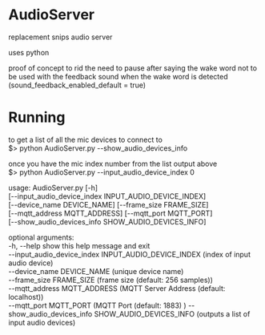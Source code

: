 # AudioServer
replacement snips audio server

uses python 

proof of concept to rid the need to pause after saying the wake word
not to be used with the feedback sound when the wake word is detected (sound_feedback_enabled_default = true)

# Running

to get a list of all the mic devices to connect to  
$> python AudioServer.py --show_audio_devices_info  

once you have the mic index number from the list output above   
$> python AudioServer.py --input_audio_device_index 0   

usage: AudioServer.py [-h]  
                      [--input_audio_device_index INPUT_AUDIO_DEVICE_INDEX]  
                      [--device_name DEVICE_NAME] [--frame_size FRAME_SIZE]  
                      [--mqtt_address MQTT_ADDRESS] [--mqtt_port MQTT_PORT]  
                      [--show_audio_devices_info SHOW_AUDIO_DEVICES_INFO]  

optional arguments:  
  -h, --help            show this help message and exit  
  --input_audio_device_index INPUT_AUDIO_DEVICE_INDEX   (index of input audio device)  
  --device_name DEVICE_NAME   (unique device name)  
  --frame_size FRAME_SIZE  (frame size (default: 256 samples))  
  --mqtt_address MQTT_ADDRESS  (MQTT Server Address (default: localhost))  
  --mqtt_port MQTT_PORT  (MQTT Port (default: 1883) ) 
  --show_audio_devices_info SHOW_AUDIO_DEVICES_INFO  (outputs a list of input audio devices)  

